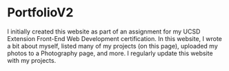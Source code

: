 # PortfolioV2
I initially created this website as part of an assignment for my UCSD Extension Front-End Web Development certification. In this website, I wrote a bit about myself, listed many of my projects (on this page), uploaded my photos to a Photography page, and more. I regularly update this website with my projects.
